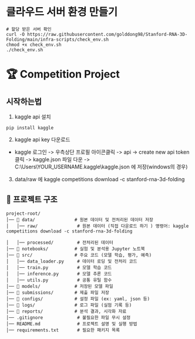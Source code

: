 # 클라우드 서버 환경 만들기

```
# 할당 받은 서버 확인
curl -O https://raw.githubusercontent.com/golddong98/Stanford-RNA-3D-Folding/main/infra-scripts/check_env.sh
chmod +x check_env.sh
./check_env.sh

```

# 🏆 Competition Project

## 시작하는법

1. kaggle api 설치

```
pip install kaggle
```

2. kaggle api key 다운로드

- kaggle 로그인 -> 우측상단 프로필 아이콘클릭 -> api -> create new api token 클릭 -> kaggle.json 파일 다운 -> C:\Users\YOUR_USERNAME\.kaggle\kaggle.json 에 저장(windows의 경우)

3. data/raw 에 kaggle competitions download -c stanford-rna-3d-folding

## 📂 프로젝트 구조

```plaintext
project-root/
│── 📂 data/               # 원본 데이터 및 전처리된 데이터 저장
│   │── raw/               # 원본 데이터 (직접 다운로드 하기 ) 명령어: kaggle competitions download -c stanford-rna-3d-folding

│   │── processed/         # 전처리된 데이터
│── 📂 notebooks/          # 실험 및 분석용 Jupyter 노트북
│── 📂 src/                # 주요 코드 (모델 학습, 평가, 예측)
│   │── data_loader.py     # 데이터 로딩 및 전처리 코드
│   │── train.py           # 모델 학습 코드
│   │── inference.py       # 모델 추론 코드
│   │── utils.py           # 공통 유틸 함수
│── 📂 models/             # 저장된 모델 파일
│── 📂 submissions/        # 제출 파일 저장
│── 📂 configs/            # 설정 파일 (ex: yaml, json 등)
│── 📂 logs/               # 로그 파일 (실험 기록 등)
│── 📂 reports/            # 분석 결과, 시각화 자료
│── .gitignore             # 불필요한 파일 무시 설정
│── README.md              # 프로젝트 설명 및 실행 방법
│── requirements.txt       # 필요한 패키지 목록
```
